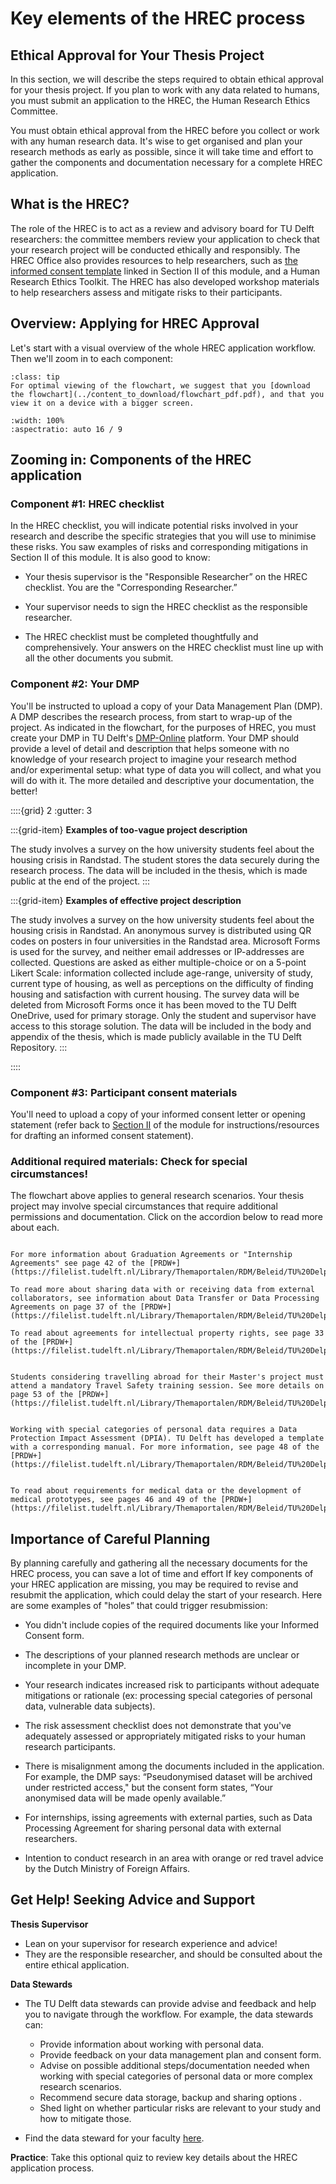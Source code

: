 # Key elements of the HREC process

## Ethical Approval for Your Thesis Project

In this section, we will describe the steps required to obtain ethical approval for your thesis project. If you plan to work with any data related to humans, you must submit an application to the HREC, the Human Research Ethics Committee.  

You must obtain ethical approval from the HREC before you collect or work with any human research data. It's wise to get organised and plan your research methods as early as possible, since it will take time and effort to gather the components and documentation necessary for a complete HREC application. 

## What is the HREC?

The role of the HREC is to act as a review and advisory board for TU Delft researchers: the committee members review your application to check that your research project will be conducted ethically and responsibly. The HREC Office also provides resources to help researchers, such as [the informed consent template](https://www.tudelft.nl/over-tu-delft/strategie/integriteitsbeleid/human-research-ethics/informed-consent-templates-and-guide) linked in Section II of this module, and a Human Research Ethics Toolkit. The  HREC has also developed workshop materials to help researchers assess and mitigate risks to their participants.  

## Overview: Applying for HREC Approval

Let's start with a visual overview of the whole HREC application workflow. Then we'll zoom in to each component:
```{admonition} Flowchart Viewing Tip
:class: tip
For optimal viewing of the flowchart, we suggest that you [download the flowchart](../content_to_download/flowchart_pdf.pdf), and that you view it on a device with a bigger screen.
```
```{iframe} ../content_to_download/flowchart_pdf.pdf
:width: 100%
:aspectratio: auto 16 / 9
```

## Zooming in: Components of the HREC application

### Component #1: HREC checklist

In the HREC checklist, you will indicate potential risks involved in your research and describe the specific strategies that you will use to minimise these risks. You saw examples of risks and corresponding mitigations in Section II of this module. It is also good to know:  

- Your thesis supervisor is the "Responsible Researcher” on the HREC checklist. You are the "Corresponding Researcher.” 

- Your supervisor needs to sign the HREC checklist as the responsible researcher. 

- The HREC checklist must be completed thoughtfully and comprehensively. Your answers on the HREC checklist must line up with all the other documents you submit.

### Component #2: Your DMP

You'll be instructed to upload a copy of your Data Management Plan (DMP). A DMP describes the research process, from start to wrap-up of the project. As indicated in the flowchart, for the purposes of HREC, you must create your DMP in TU Delft's [DMP-Online](https://dmponline.tudelft.nl/?perform_check=false) platform. Your DMP should provide a level of detail and description that helps someone with no knowledge of your research project to imagine your research method and/or experimental setup: what type of data you will collect, and what you will do with it. The more detailed and descriptive your documentation, the better! 

::::{grid} 2
:gutter: 3

:::{grid-item}
**Examples of too-vague project description**

The study involves a survey on the how university students feel about the housing crisis in Randstad. The student stores the data securely during the research process. The data will be included in the thesis, which is made public at the end of the project.
:::

:::{grid-item}
**Examples of effective project description**

The study involves a survey on the how university students feel about the housing crisis in Randstad. An anonymous survey is distributed using QR codes on posters in four universities in the Randstad area. Microsoft Forms is used for the survey, and neither email addresses or IP-addresses are collected. Questions are asked as either multiple-choice or on a 5-point Likert Scale: information collected include age-range, university of study, current type of housing, as well as perceptions on the difficulty of finding housing and satisfaction with current housing. The survey data will be deleted from Microsoft Forms once it has been moved to the TU Delft OneDrive, used for primary storage. Only the student and supervisor have access to this storage solution. The data will be included in the body and appendix of the thesis, which is made publicly available in the TU Delft Repository.
:::

::::

### Component #3: Participant consent materials

You'll need to upload a copy of your informed consent letter or opening statement (refer back to [Section II](informed-consent-section) of the module for instructions/resources for drafting an informed consent statement).

### Additional required materials: Check for special circumstances!

The flowchart above applies to general research scenarios. Your thesis project may involve special circumstances that require additional permissions and documentation. Click on the accordion below to read more about each.

```{dropdown} Internships

For more information about Graduation Agreements or "Internship Agreements" see page 42 of the [PRDW+](https://filelist.tudelft.nl/Library/Themaportalen/RDM/Beleid/TU%20Delph%20PRDW__v1.1_19.02.25.pdf).

To read more about sharing data with or receiving data from external collaborators, see information about Data Transfer or Data Processing Agreements on page 37 of the [PRDW+](https://filelist.tudelft.nl/Library/Themaportalen/RDM/Beleid/TU%20Delph%20PRDW__v1.1_19.02.25.pdf).

To read about agreements for intellectual property rights, see page 33 of the [PRDW+](https://filelist.tudelft.nl/Library/Themaportalen/RDM/Beleid/TU%20Delph%20PRDW__v1.1_19.02.25.pdf).
```
```{dropdown} Research activities conducted outside of the Netherlands

Students considering travelling abroad for their Master's project must attend a mandatory Travel Safety training session. See more details on page 53 of the [PRDW+](https://filelist.tudelft.nl/Library/Themaportalen/RDM/Beleid/TU%20Delph%20PRDW__v1.1_19.02.25.pdf).
```
```{dropdown} Special Categories of Personal Data

Working with special categories of personal data requires a Data Protection Impact Assessment (DPIA). TU Delft has developed a template with a corresponding manual. For more information, see page 48 of the [PRDW+](https://filelist.tudelft.nl/Library/Themaportalen/RDM/Beleid/TU%20Delph%20PRDW__v1.1_19.02.25.pdf).
```
```{dropdown} Medical data or development of medical prototypes

To read about requirements for medical data or the development of medical prototypes, see pages 46 and 49 of the [PRDW+](https://filelist.tudelft.nl/Library/Themaportalen/RDM/Beleid/TU%20Delph%20PRDW__v1.1_19.02.25.pdf).
```

## Importance of Careful Planning

By planning carefully and gathering all the necessary documents for the HREC process, you can save a lot of time and effort If key components of your HREC application are missing, you may be required to revise and resubmit the application, which could delay the start of your research. Here are some examples of "holes” that could trigger resubmission:  

- You didn't include copies of the required documents like your Informed Consent form.  

- The descriptions of your planned research methods are unclear or incomplete in your DMP.  

- Your research indicates increased risk to participants without adequate mitigations or rationale (ex: processing special categories of personal data, vulnerable data subjects). 

- The risk assessment checklist does not demonstrate that you've adequately assessed or appropriately mitigated risks to your human research participants.  

- There is misalignment among the documents included in the application. For example, the DMP says: “Pseudonymised dataset will be archived under restricted access," but the consent form states, “Your anonymised data will be made openly available.” 

- For internships, issing agreements with external parties, such as Data Processing Agreement for sharing personal data with external researchers.  

- Intention to conduct research in an area with orange or red travel advice by the Dutch Ministry of Foreign Affairs. 

## Get Help! Seeking Advice and Support

**Thesis Supervisor**
- Lean on your supervisor for research experience and advice!
- They are the responsible researcher, and should be consulted about the entire ethical application.

**Data Stewards**
- The TU Delft data stewards can provide advise and feedback and help you to navigate through the workflow. For example, the data stewards can:  
    - Provide information about working with personal data. 
    - Provide feedback on your data management plan and consent form.  
    - Advise on possible additional steps/documentation needed when working with special categories of personal data or more complex research scenarios. 
    - Recommend secure data storage, backup and sharing options .  
    - Shed light on whether particular risks are relevant to your study and how to mitigate those. 

- Find the data steward for your faculty [here](https://www.tudelft.nl/library/data-management/ondersteuning-bij-data-management/neem-contact-op-met-een-data-steward).

**Practice**: Take this optional quiz to review key details about the HREC application process.

```{h5p} https://tudelft.h5p.com/content/1292724006338726317/embed
```

